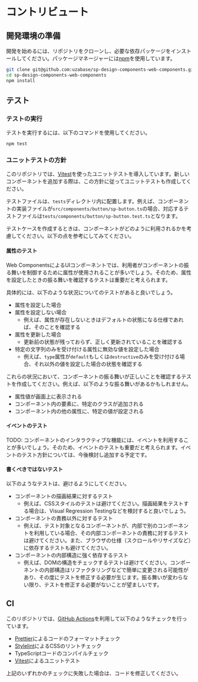 # コントリビュート

## 開発環境の準備

開発を始めるには、リポジトリをクローンし、必要な依存パッケージをインストールしてください。パッケージマネージャーには[npm](https://www.npmjs.com/)を使用しています。

```sh
git clone git@github.com:uzabase/sp-design-components-web-components.git
cd sp-design-components-web-components
npm install
```

## テスト

### テストの実行

テストを実行するには、以下のコマンドを使用してください。

```sh
npm test
```

### ユニットテストの方針

このリポジトリでは、[Vitest](https://vitest.dev/)を使ったユニットテストを導入しています。新しいコンポーネントを追加する際は、この方針に従ってユニットテストも作成してください。

テストファイルは、`tests`ディレクトリ内に配置します。例えば、コンポーネントの実装ファイルが`src/components/button/sp-button.ts`の場合、対応するテストファイルは`tests/components/button/sp-button.test.ts`となります。

テストケースを作成するときは、コンポーネントがどのように利用されるかを考慮してください。以下の点を参考にしてみてください。

#### 属性のテスト

Web ComponentsによるUIコンポーネントでは、利用者がコンポーネントの振る舞いを制御するために属性が使用されることが多いでしょう。そのため、属性を設定したときの振る舞いを確認するテストは重要だと考えられます。

具体的には、以下のような状況についてのテストがあると良いでしょう。

- 属性を設定した場合
- 属性を設定しない場合
  - 例えば、属性が存在しないときはデフォルトの状態になる仕様であれば、そのことを確認する
- 属性を更新した場合
  - 更新前の状態が残っておらず、正しく更新されていることを確認する
- 特定の文字列のみを受け付ける属性に無効な値を設定した場合
  - 例えば、`type`属性が`default`もしくは`destructive`のみを受け付ける場合、それ以外の値を設定した場合の状態を確認する

これらの状況において、コンポーネントの振る舞いが正しいことを確認するテストを作成してください。例えば、以下のような振る舞いがあるかもしれません。

- 属性値が画面上に表示される
- コンポーネント内の要素に、特定のクラスが追加される
- コンポーネント内の他の属性に、特定の値が設定される

#### イベントのテスト

TODO: コンポーネントのインタラクティブな機能には、イベントを利用することが多いでしょう。そのため、イベントのテストも重要だと考えられます。イベントのテスト方針については、今後検討し追加する予定です。

#### 書くべきではないテスト

以下のようなテストは、避けるようにしてください。

- コンポーネントの描画結果に対するテスト
  - 例えば、CSSスタイルのテストは避けてください。描画結果をテストする場合は、Visual Regression Testingなどを検討すると良いでしょう。
- コンポーネントの責務以外に対するテスト
  - 例えば、テスト対象となるコンポーネントが、内部で別のコンポーネントを利用している場合、その内部コンポーネントの責務に対するテストは避けてください。また、ブラウザの仕様（スクロールやリサイズなど）に依存するテストも避けてください。
- コンポーネントの内部構造に強く依存するテスト
  - 例えば、DOMの構造をチェックするテストは避けてください。コンポーネントの内部構造はリファクタリングなどで簡単に変更される可能性があり、その度にテストを修正する必要が生じます。振る舞いが変わらない限り、テストを修正する必要がないことが望ましいです。

## CI

このリポジトリでは、[GitHub Actions](https://github.com/features/actions)を利用して以下のようなチェックを行っています。

- [Prettier](https://prettier.io/)によるコードのフォーマットチェック
- [Stylelint](https://stylelint.io/)によるCSSのリントチェック
- TypeScriptコードのコンパイルチェック
- [Vitest](https://vitest.dev/)によるユニットテスト

上記のいずれかのチェックに失敗した場合は、コードを修正してください。
